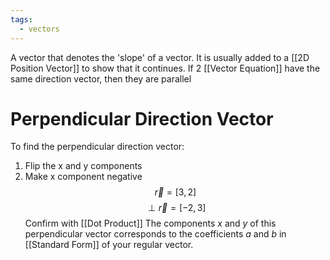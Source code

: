 ```yaml
---
tags:
  - vectors
---
```

A vector that denotes the 'slope' of a vector.
It is usually added to a [[2D Position Vector]] to show that it continues.
If 2 [[Vector Equation]] have the same direction vector, then they are parallel
# Perpendicular Direction Vector
To find the perpendicular direction vector:
1. Flip the x and y components 
2. Make x component negative 
$$\vec{r}=[3,2]$$
$$\perp\vec{r}=[-2,3]$$
Confirm with [[Dot Product]]
The components $x$ and $y$ of this perpendicular vector corresponds to the coefficients $a$ and $b$ in [[Standard Form]] of your regular vector.